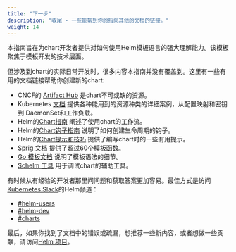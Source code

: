 ```yaml
---
title: "下一步"
description: "收尾 - 一些能帮到你的指向其他的文档的链接。"
weight: 14
---
```


本指南旨在为chart开发者提供对如何使用Helm模板语言的强大理解能力。该模板聚焦于模板开发的技术层面。

但涉及到chart的实际日常开发时，很多内容本指南并没有覆盖到。这里有一些有用的文档链接帮助你创建新的chart:

- CNCF的 [Artifact Hub](https://artifacthub.io/packages/search?kind=0) 是chart不可或缺的资源。
- Kubernetes [文档](https://kubernetes.io/docs/home/) 提供各种能用到的资源种类的详细案例，从配置映射和密钥到
  DaemonSet和工作负载。
- Helm的[Chart指南](https://helm.sh/zh/docs/topics/charts) 阐述了使用chart的工作流。
- Helm的[Chart钩子指南](https://helm.sh/zh/docs/topics/charts_hooks) 说明了如何创建生命周期的钩子。
- Helm的[Chart提示和技巧](https://helm.sh/zh/docs/howto/charts_tips_and_tricks/)
  提供了编写chart时的一些有用提示。
- [Sprig 文档](https://github.com/Masterminds/sprig) 提供了超过60个模板函数。
- [Go 模板文档](https://godoc.org/text/template) 说明了模板语法的细节。
- [Schelm 工具](https://github.com/databus23/schelm) 用于调试chart的辅助工具。

有时候从有经验的开发者那里问问题和获取答案更加容易。最佳方式是访问 [Kubernetes
Slack](https://kubernetes.slack.com)的Helm频道：

- [#helm-users](https://kubernetes.slack.com/messages/helm-users)
- [#helm-dev](https://kubernetes.slack.com/messages/helm-dev)
- [#charts](https://kubernetes.slack.com/messages/charts)

最后，如果你找到了文档中的错误或疏漏，想推荐一些新内容，或者想做一些贡献，请访问[Helm 项目](https://github.com/helm/helm-www)。
